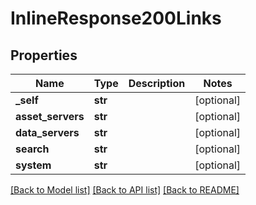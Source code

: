 # InlineResponse200Links

## Properties
Name | Type | Description | Notes
------------ | ------------- | ------------- | -------------
**_self** | **str** |  | [optional] 
**asset_servers** | **str** |  | [optional] 
**data_servers** | **str** |  | [optional] 
**search** | **str** |  | [optional] 
**system** | **str** |  | [optional] 

[[Back to Model list]](../README.md#documentation-for-models) [[Back to API list]](../README.md#documentation-for-api-endpoints) [[Back to README]](../README.md)



